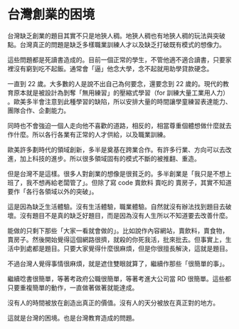 # 台灣創業的困境

台灣缺乏創業的題目其實不只是地狹人稠。地狹人稠也有地狹人稠的玩法與突破點。台灣真正的問題是缺乏多樣職業訓練人才以及缺乏打破既有模式的想像力。

這些問題都是死讀書造成的。目前一個正常的學生，不管他適不適合讀書，只要家裡沒有窮到吃不起飯。通常會「逼」他念大學，念不起就用助學貸款硬念。

一直到 22 歲。大多數的人是說不出自己為何要念，還要念到 22 歲的。現代的教育原本就是被設計為剝奪「無用練習」的壓縮式學習（for 訓練大量工業用人力） 。歐美多半會注意到此種學習的缺陷，所以安排大量的時間讓學童練習表達能力、團隊合作、企劃能力。

同時也不會強迫一個人走向他不喜歡的道路，相反的，相當尊重個體想做什麼就去作什麼。所以各行各業有正常的人才供給，以及職業訓練。

歐美許多劃時代的領域創新，多半是奠基在跨業合作。有許多行業、方向可以去改進，加上科技的進步。所以很多領域固有的模式不斷的被推翻、重造。

但是台灣不是這樣。很多人對創業的想像是很貧乏的。多半創業是「我只是不想上班了，我不想再給老闆管了」。但除了寫 code 賣飲料 賣吃的 賣房子，其實不知道要作「各行各領域以外的突破」。

這是因為缺乏生活體驗。沒有生活體驗，職業體驗。自然就沒有辦法找到題目去破壞。沒有題目不是真的缺乏好題目，而是因為沒有人生所以不知道要去改善什麼。

能做的只剩下那些「大家一看就會做的」。比如說作內容網站，賣飲料，賣食物，賣房子。然後開始覺得這個網路很擠，就殺的你死我活，批來批去。但事實上，生活中到處都是題目。只要大家覺得什麼很麻煩，但是你很擅長解決，這就是題目。

不過台灣人覺得事情很麻煩，就是遮住雙眼就算了，繼續作那些「很簡單的事」。

繼續唸書很簡單，等著考政府公職很簡單，等著考進大公司當 RD 很簡單。這些都只要重複簡單的動作，一直做著做著就能達成。

沒有人的時間被放在創造出真正的價值。沒有人的天分被放在真正對的地方。

這就是台灣的困境。也是台灣教育造成的問題。
